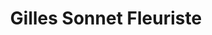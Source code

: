 ---
title: "Gilles Sonnet Fleuriste"
url: /fontaine-les-dijon/gilles-sonnet-fleuriste/
shop: fleuriste
---